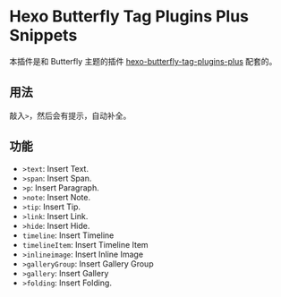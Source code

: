 # Hexo Butterfly Tag Plugins Plus Snippets

本插件是和 Butterfly 主题的插件 [hexo-butterfly-tag-plugins-plus](https://akilar.top/posts/615e2dec/) 配套的。

## 用法

敲入`>`，然后会有提示，自动补全。

## 功能

- `>text`: Insert Text.
- `>span`: Insert Span.
- `>p`: Insert Paragraph.
- `>note`: Insert Note.
- `>tip`: Insert Tip.
- `>link`: Insert Link.
- `>hide`: Insert Hide.
- `timeline`: Insert Timeline
- `timelineItem`: Insert Timeline Item
- `>inlineimage`: Insert Inline Image
- `>galleryGroup`: Insert Gallery Group
- `>gallery`: Insert Gallery
- `>folding`: Insert Folding.